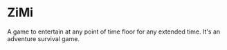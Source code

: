 # ZiMi
A game to entertain at any point of time floor for any extended time. It's an adventure survival game.
